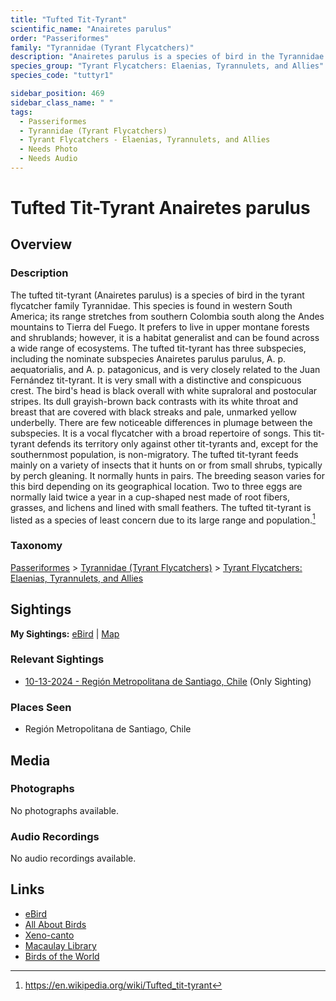 ```yaml
---
title: "Tufted Tit-Tyrant"
scientific_name: "Anairetes parulus"
order: "Passeriformes"
family: "Tyrannidae (Tyrant Flycatchers)"
description: "Anairetes parulus is a species of bird in the Tyrannidae (Tyrant Flycatchers) family. It has been observed 1 times."
species_group: "Tyrant Flycatchers: Elaenias, Tyrannulets, and Allies"
species_code: "tuttyr1"

sidebar_position: 469
sidebar_class_name: " "
tags: 
  - Passeriformes
  - Tyrannidae (Tyrant Flycatchers)
  - Tyrant Flycatchers - Elaenias, Tyrannulets, and Allies
  - Needs Photo
  - Needs Audio
---
```


# Tufted Tit-Tyrant <span className='sci_name'>Anairetes parulus</span>

## Overview

### Description
The tufted tit-tyrant (Anairetes parulus) is a species of bird in the tyrant flycatcher family Tyrannidae. This species is found in western South America; its range stretches from southern Colombia south along the Andes mountains to Tierra del Fuego. It prefers to live in upper montane forests and shrublands; however, it is a habitat generalist and can be found across a wide range of ecosystems. The tufted tit-tyrant has three subspecies, including the nominate subspecies Anairetes parulus parulus, A. p. aequatorialis, and A. p. patagonicus, and is very closely related to the Juan Fernández tit-tyrant. It is very small with a distinctive and conspicuous crest. The bird's head is black overall with white supraloral and postocular stripes. Its dull grayish-brown back contrasts with its white throat and breast that are covered with black streaks and pale, unmarked yellow underbelly. There are few noticeable differences in plumage between the subspecies. It is a vocal flycatcher with a broad repertoire of songs.
This tit-tyrant defends its territory only against other tit-tyrants and, except for the southernmost population, is non-migratory. The tufted tit-tyrant feeds mainly on a variety of insects that it hunts on or from small shrubs, typically by perch gleaning. It normally hunts in pairs. The breeding season varies for this bird depending on its geographical location. Two to three eggs are normally laid twice a year in a cup-shaped nest made of root fibers, grasses, and lichens and lined with small feathers. The tufted tit-tyrant is listed as a species of least concern due to its large range and population.[^1]

[^1]: https://en.wikipedia.org/wiki/Tufted_tit-tyrant

### Taxonomy
[Passeriformes](/tags/passeriformes) > [Tyrannidae (Tyrant Flycatchers)](/tags/tyrannidae-tyrant-flycatchers) > [Tyrant Flycatchers: Elaenias, Tyrannulets, and Allies](/tags/tyrant-flycatchers-elaenias-tyrannulets-and-allies)


## Sightings

**My Sightings:** [eBird](https://ebird.org/lifelist?r=world&time=life&spp=tuttyr1) | [Map](/map?species_code=tuttyr1)

### Relevant Sightings

* [10-13-2024 - Región Metropolitana de Santiago, Chile](https://ebird.org/checklist/S198994397) (Only Sighting)

### Places Seen

* Región Metropolitana de Santiago, Chile



## Media
### Photographs
No photographs available.

### Audio Recordings
No audio recordings available.

## Links
* [eBird](https://ebird.org/species/tuttyr1) 
* [All About Birds](https://www.allaboutbirds.org/guide/tuttyr1) 
* [Xeno-canto](https://www.xeno-canto.org/species/anairetes-parulus) 
* [Macaulay Library](https://search.macaulaylibrary.org/catalog?taxonCode=tuttyr1&sort=rating_rank_desc)
* [Birds of the World](https://birdsoftheworld.org/bow/species/tuttyr1)
